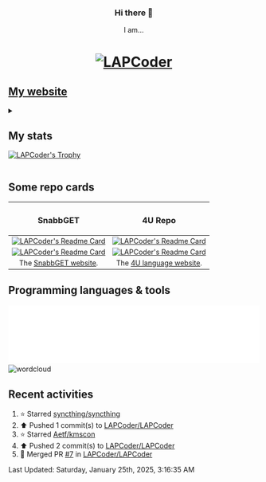 <!--
Hey!
You see the code?
It's beautiful?
-->

<h3 align="center"> Hi there 👋 </h3>
<p align="center">
  I am...
</p>
<h1 align="center">
  <a href="https://lapcoder.github.io">
    <img src="https://github.com/LAPCoder/LAPCoder/blob/main/logo.gif" alt="LAPCoder">
  </a>
</h1>

<!--
- ✅ It’s my profile!
- 🔭 I’m currently working on [SnabbGET](https://github.com/SnabbGET/SnabbGET), [4U](https://github.com/LAPCoder/4U-Programming-language) (language), 2EUC (code editor), MyBall game, personals projects...
- 🌱 I’m currently learning some [languages](#programming-languages--tools).
- 👯 I’m looking to collaborate on SnabbGET. 🤔 I’m (we are...) looking for help with SnabbGET.<!-- 💬 Ask me about 4U and 2EUC. - ⚡ Fun fact: code, code and code.--
- 💖 I love coding. ♻️ I see and modify code.
- 🍗 I like to eat, 📖 read and ⌨ code.
- 😕 But I don’t always comment my code...
-->
  
## [My website](https://lapcoder.github.io)

<details><summary><h2>My stats</h2>

[![LAPCoder's Trophy](https://github-profile-trophy.vercel.app/?username=LAPCoder&no-bg=true&no-frame=true&column=-1&theme=algolia)](https://github.com/ryo-ma/github-profile-trophy)
</summary>

![Contribution grid snake animation](https://raw.githubusercontent.com/LAPCoder/LAPCoder/output/github-contribution-grid-snake-dark.svg#gh-dark-mode-only "Generated with Platane/snk")
![Contribution grid snake animation](https://raw.githubusercontent.com/LAPCoder/LAPCoder/output/github-contribution-grid-snake.svg#gh-light-mode-only "Generated with Platane/snk")

[![LAPCoder's GitHub stats](https://github-readme-stats-git-masterrstaa-rickstaa.vercel.app/api?username=LAPCoder&count_private=true&show_icons=true&theme=transparent&hide_border=true&include_all_commits=true&hide_title=true&show=reviews,discussions_started,discussions_answered,prs_merged,prs_merged_percentage&tsdsfs=sdsf)](https://github.com/anuraghazra/github-readme-stats)
[![LAPCoder's Languages stats](https://github-readme-stats-git-masterrstaa-rickstaa.vercel.app/api/top-langs/?username=LAPCoder&langs_count=10&count_private=true&show_icons=true&hide_border=true&include_all_commits=true&hide_title=true&layout=compact&theme=transparent&tsdsfs=sdsf)](https://github.com/anuraghazra/github-readme-stats)

<!--[![Skyline](generated/metrics.plugin.skyline.svg)](https://github.com/LAPCoder#user-97749743-pinned-items-reorder-form)-->

</details>

## Some repo cards

| <h3> SnabbGET </h3> | <h3> 4U Repo </h3> |
| :-----------------: | :----------------: |
| [![LAPCoder's Readme Card](https://github-readme-stats-git-masterrstaa-rickstaa.vercel.app/api/pin/?username=SnabbGET&repo=SnabbGET&show_owner=true&show_icons=true&theme=transparent&hide_border=true)](https://github.com/SnabbGET/SnabbGET "Click to go on the repo") | [![LAPCoder's Readme Card](https://github-readme-stats-git-masterrstaa-rickstaa.vercel.app/api/pin/?username=LAPCoder&repo=4U-Programming-language&show_owner=false&show_icons=true&theme=transparent&hide_border=true)](https://github.com/LAPCoder/4U-Programming-language "Click to go on the repo")<!--https://github.com/anuraghazra/github-readme-stats)-->
|  [![LAPCoder's Readme Card](https://github-readme-stats-git-masterrstaa-rickstaa.vercel.app/api/pin/?username=SnabbGET&repo=SnabbGET.github.io&show_owner=true&show_icons=true&hide_border=true&theme=transparent)](https://github.com/SnabbGET/SnabbGET.github.io "Click to go on the repo") | [![LAPCoder's Readme Card](https://github-readme-stats-git-masterrstaa-rickstaa.vercel.app/api/pin/?username=LAPCoder&repo=2HOT4U&show_owner=false&show_icons=true&theme=transparent&hide_border=true)](https://github.com/LAPCoder/2HOT4U "Click to go on the repo") |
| The [SnabbGET website](https://SnabbGET.github.io/). | The [4U language website](https://lapcoder.github.io/4U-Programming-language/). |

<!-- https://github-readme-stats.vercel.app/api/pin/?username=SnabbGET&repo=SnabbGET&show_owner=true&show_icons=true&theme=transparent&hide_border=true
     https://github-readme-stats.vercel.app/api/pin/?username=LAPCoder&repo=4U-Programming-language&show_owner=false&show_icons=true&theme=transparent&hide_border=true
     https://github-readme-stats.vercel.app/api/pin/?username=SnabbGET&repo=SnabbGET.github.io&show_owner=true&show_icons=true&hide_border=true&theme=transparent
     https://github-readme-stats.vercel.app/api/pin/?username=LAPCoder&repo=2HOT4U&show_owner=false&show_icons=true&theme=transparent&hide_border=true
-->

## Programming languages & tools

[![Topics starred](generated/metrics.plugin.topics.icons.svg)](https://github.com/LAPCoder#user-97749743-pinned-items-reorder-form)
![wordcloud](https://user-images.githubusercontent.com/97749743/210137955-5c3d221c-46af-4b53-b84f-75753ce56a98.png)


## Recent activities

<!--RECENT_ACTIVITY:start-->
1. ⭐ Starred [syncthing/syncthing](https://github.com/syncthing/syncthing)<br>
2. ⬆️ Pushed 1 commit(s) to [LAPCoder/LAPCoder](https://github.com/LAPCoder/LAPCoder)<br>
3. ⭐ Starred [Aetf/kmscon](https://github.com/Aetf/kmscon)<br>
4. ⬆️ Pushed 2 commit(s) to [LAPCoder/LAPCoder](https://github.com/LAPCoder/LAPCoder)<br>
5. 🎉 Merged PR [#7](https://github.com/LAPCoder/LAPCoder/pull/7) in [LAPCoder/LAPCoder](https://github.com/LAPCoder/LAPCoder)<br>
<!--RECENT_ACTIVITY:end-->

<!--RECENT_ACTIVITY:last_update-->
Last Updated: Saturday, January 25th, 2025, 3:16:35 AM
<!--RECENT_ACTIVITY:last_update_end-->

<!--
**LAPCoder/LAPCoder** is a ✨ _special_ ✨ repository because its `README.md` (this file) appears on your GitHub profile.
Here are some ideas to get you started:
-->
